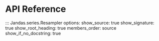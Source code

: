 # API Reference

::: Jandas.series.Resampler
    options:
        show_source: true
        show_signature: true
        show_root_heading: true
        members_order: source
        show_if_no_docstring: true